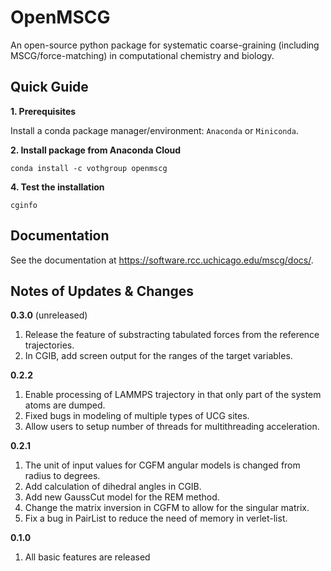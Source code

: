 # OpenMSCG

An open-source python package for systematic coarse-graining (including
MSCG/force-matching) in computational chemistry and biology. 

## Quick Guide

**1. Prerequisites**

Install a conda package manager/environment: `Anaconda` or `Miniconda`.

**2. Install package from Anaconda Cloud**

```
conda install -c vothgroup openmscg
```

**4. Test the installation**

```
cginfo
```

## Documentation

See the documentation at https://software.rcc.uchicago.edu/mscg/docs/.

## Notes of Updates & Changes

**0.3.0** (unreleased)

1. Release the feature of substracting tabulated forces from the reference trajectories.
2. In CGIB, add screen output for the ranges of the target variables.

**0.2.2**

1. Enable processing of LAMMPS trajectory in that only part of the system atoms are dumped.
2. Fixed bugs in modeling of multiple types of UCG sites.
3. Allow users to setup number of threads for multithreading acceleration.

**0.2.1**

1. The unit of input values for CGFM angular models is changed from radius to degrees.
2. Add calculation of dihedral angles in CGIB.
3. Add new GaussCut model for the REM method.
4. Change the matrix inversion in CGFM to allow for the singular matrix.
5. Fix a bug in PairList to reduce the need of memory in verlet-list.

**0.1.0**

1. All basic features are released
